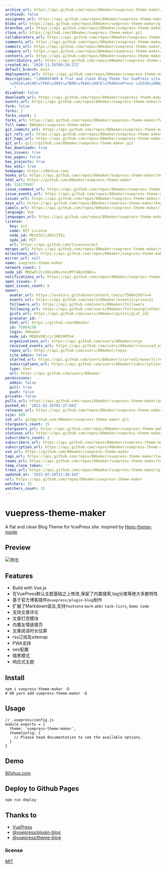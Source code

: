```yaml
---
archive_url: https://api.github.com/repos/80maker/vuepress-theme-maker/{archive_format}{/ref}
archived: false
assignees_url: https://api.github.com/repos/80maker/vuepress-theme-maker/assignees{/user}
blobs_url: https://api.github.com/repos/80maker/vuepress-theme-maker/git/blobs{/sha}
branches_url: https://api.github.com/repos/80maker/vuepress-theme-maker/branches{/branch}
clone_url: https://github.com/80maker/vuepress-theme-maker.git
collaborators_url: https://api.github.com/repos/80maker/vuepress-theme-maker/collaborators{/collaborator}
comments_url: https://api.github.com/repos/80maker/vuepress-theme-maker/comments{/number}
commits_url: https://api.github.com/repos/80maker/vuepress-theme-maker/commits{/sha}
compare_url: https://api.github.com/repos/80maker/vuepress-theme-maker/compare/{base}...{head}
contents_url: https://api.github.com/repos/80maker/vuepress-theme-maker/contents/{+path}
contributors_url: https://api.github.com/repos/80maker/vuepress-theme-maker/contributors
created_at: '2020-11-26T09:20:17Z'
default_branch: main
deployments_url: https://api.github.com/repos/80maker/vuepress-theme-maker/deployments
description: "\U0001F409 A flat and clean Blog Theme for VuePress site | \u4E00\u6B3E\
  \u591A\u914D\u7F6E\u3001\u7B80\u7EA6\u98CE\u7684VuePress \u535A\u5BA2\u4E3B\u9898\
  . "
disabled: false
downloads_url: https://api.github.com/repos/80maker/vuepress-theme-maker/downloads
events_url: https://api.github.com/repos/80maker/vuepress-theme-maker/events
fork: false
forks: 2
forks_count: 2
forks_url: https://api.github.com/repos/80maker/vuepress-theme-maker/forks
full_name: 80maker/vuepress-theme-maker
git_commits_url: https://api.github.com/repos/80maker/vuepress-theme-maker/git/commits{/sha}
git_refs_url: https://api.github.com/repos/80maker/vuepress-theme-maker/git/refs{/sha}
git_tags_url: https://api.github.com/repos/80maker/vuepress-theme-maker/git/tags{/sha}
git_url: git://github.com/80maker/vuepress-theme-maker.git
has_downloads: true
has_issues: true
has_pages: false
has_projects: true
has_wiki: true
homepage: https://80shuo.com/
hooks_url: https://api.github.com/repos/80maker/vuepress-theme-maker/hooks
html_url: https://github.com/80maker/vuepress-theme-maker
id: 316179947
issue_comment_url: https://api.github.com/repos/80maker/vuepress-theme-maker/issues/comments{/number}
issue_events_url: https://api.github.com/repos/80maker/vuepress-theme-maker/issues/events{/number}
issues_url: https://api.github.com/repos/80maker/vuepress-theme-maker/issues{/number}
keys_url: https://api.github.com/repos/80maker/vuepress-theme-maker/keys{/key_id}
labels_url: https://api.github.com/repos/80maker/vuepress-theme-maker/labels{/name}
language: Vue
languages_url: https://api.github.com/repos/80maker/vuepress-theme-maker/languages
license:
  key: mit
  name: MIT License
  node_id: MDc6TGljZW5zZTEz
  spdx_id: MIT
  url: https://api.github.com/licenses/mit
merges_url: https://api.github.com/repos/80maker/vuepress-theme-maker/merges
milestones_url: https://api.github.com/repos/80maker/vuepress-theme-maker/milestones{/number}
mirror_url: null
name: vuepress-theme-maker
network_count: 2
node_id: MDEwOlJlcG9zaXRvcnkzMTYxNzk5NDc=
notifications_url: https://api.github.com/repos/80maker/vuepress-theme-maker/notifications{?since,all,participating}
open_issues: 0
open_issues_count: 0
owner:
  avatar_url: https://avatars.githubusercontent.com/u/75064158?v=4
  events_url: https://api.github.com/users/80maker/events{/privacy}
  followers_url: https://api.github.com/users/80maker/followers
  following_url: https://api.github.com/users/80maker/following{/other_user}
  gists_url: https://api.github.com/users/80maker/gists{/gist_id}
  gravatar_id: ''
  html_url: https://github.com/80maker
  id: 75064158
  login: 80maker
  node_id: MDQ6VXNlcjc1MDY0MTU4
  organizations_url: https://api.github.com/users/80maker/orgs
  received_events_url: https://api.github.com/users/80maker/received_events
  repos_url: https://api.github.com/users/80maker/repos
  site_admin: false
  starred_url: https://api.github.com/users/80maker/starred{/owner}{/repo}
  subscriptions_url: https://api.github.com/users/80maker/subscriptions
  type: User
  url: https://api.github.com/users/80maker
permissions:
  admin: false
  pull: true
  push: false
private: false
pulls_url: https://api.github.com/repos/80maker/vuepress-theme-maker/pulls{/number}
pushed_at: '2021-02-26T01:37:04Z'
releases_url: https://api.github.com/repos/80maker/vuepress-theme-maker/releases{/id}
size: 889
ssh_url: git@github.com:80maker/vuepress-theme-maker.git
stargazers_count: 15
stargazers_url: https://api.github.com/repos/80maker/vuepress-theme-maker/stargazers
statuses_url: https://api.github.com/repos/80maker/vuepress-theme-maker/statuses/{sha}
subscribers_count: 1
subscribers_url: https://api.github.com/repos/80maker/vuepress-theme-maker/subscribers
subscription_url: https://api.github.com/repos/80maker/vuepress-theme-maker/subscription
svn_url: https://github.com/80maker/vuepress-theme-maker
tags_url: https://api.github.com/repos/80maker/vuepress-theme-maker/tags
teams_url: https://api.github.com/repos/80maker/vuepress-theme-maker/teams
temp_clone_token: ''
trees_url: https://api.github.com/repos/80maker/vuepress-theme-maker/git/trees{/sha}
updated_at: '2021-02-28T11:38:44Z'
url: https://api.github.com/repos/80maker/vuepress-theme-maker
watchers: 15
watchers_count: 15
---
```


# vuepress-theme-maker

A flat and clean Blog Theme for VuePress site. inspired by [Hexo-theme-inside](https://github.com/ikeq/hexo-theme-inside)

## Preview

![预览](https://raw.githubusercontent.com/80maker/vuepress-theme-maker/main/blog/.vuepress/public/images/screenshot.webp)

## Features

- Build with Vue.js
- 在VuePress默认主题基础之上修改,保留了内置搜索,tag分类等绝大多数特性
- 基于官方博客插件`@vuepress/plugin-blog`制作
- 扩展了Markdown语法,支持`footnote` `mark` `abbr` `task-lists`, `Demo Code`
- 支持文章评论
- 文章打赏模块
- 内置友情链接页
- 文章阅读时长估算
- rss订阅及sitemap
- PWA支持
- seo配置
- 暗黑模式
- 响应式主题

## Install

```
npm i vuepress-theme-maker -D
# OR yarn add vuepress-theme-maker -D
```

## Usage

```
// .vuepress/config.js
module.exports = {
  theme: 'vuepress-theme-maker',
  themeConfig: {
    // Please head documentation to see the available options.
  }
}
```

## Demo

[80shuo.com](https://github.com/80maker/80shuo)

## Deploy to Github Pages

```
npm run deploy
```
## Thanks to

- [VuePress](https://vuepress.vuejs.org/)
- [@vuepress/plugin-blog](https://github.com/vuepress/vuepress-plugin-blog)
- [@vuepress/theme-blog](https://github.com/vuepress/vuepress-theme-blog)

### license
[MIT](https://github.com/recoluan/vuepress-theme-reco/blob/master/LICENSE)
